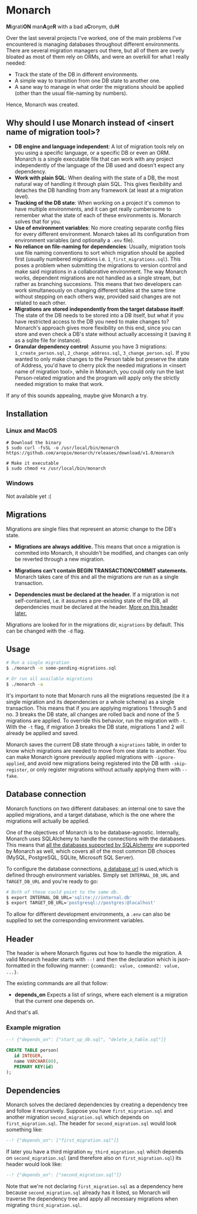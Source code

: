 # Monarch

**M**igrati**ON** man**A**ge**R** with a bad a**C**ronym, du**H**

Over the last several projects I've worked, one of the main problems
I've encountered is managing databases throughout different
environments.  There are several migration managers out there, but all
of them are overly bloated as most of them rely on ORMs, and were an
overkill for what I really needed:
- Track the state of the DB in different environments.
- A simple way to transition from one DB state to another one.
- A sane way to manage in what order the migrations should be applied
  (other than the usual file-naming by numbers).

Hence, Monarch was created.

## Why should I use Monarch instead of \<insert name of migration tool\>?
- **DB engine and language independent**:
  A lot of migration tools rely on you using a specific language, or a
  specific DB or even an ORM. Monarch is a single executable file that
  can work with any project independently of the language of the DB used
  and doesn't expect any dependency.
- **Work with plain SQL**: When dealing with the state of a DB, the most
  natural way of handling it through plain SQL. This gives flexibility
  and detaches the DB handling from any framework (at least at a migration level).
- **Tracking of the DB state**: When working on a project it's common to have
  multiple environments, and it can get really cumbersome to remember
  what the state of each of these environments is. Monarch solves that for you.
- **Use of environment variables**: No more creating separate config files for
  every different environment. Monarch takes all its configuration from
  environment variables (and optionally a `.env` file).
- **No reliance on file-naming for dependencies**: Usually, migration
   tools use file naming conventions to sort which migration should be applied first
   (usually numbered migrations i.e. `1_first_migrations.sql`). This poses a problem
   when submitting the migrations to version control and make said
   migrations in a collaborative environment. The way Monarch works,
   dependent migrations are not handled as a single stream, but rather
   as branching succesions. This means that two developers can work
   simultaneously on changing different tables at the same time
   without stepping on each others way, provided said changes are not
   related to each other.
- **Migrations are stored independently from the target database itself**:
   The state of the DB needs to be stored into a DB itself, but what
   if you have restricted access to the DB you need to make changes to?
   Monarch's approach gives more flexibility on this end, since
   you can store and even check a DB's state without actually accessing it
   (saving it as a sqlite file for instance).
- **Granular dependency control**:
  Assume you have 3 migrations: `1_create_person.sql`, `2_change_address.sql`,
  `3_change_person.sql`. If you wanted to only make changes to the Person
  table but preserve the state of Address, you'd have to cherry pick the
  needed migrations in \<insert name of migration tool\>, while in
  Monarch, you could only run the last Person-related migration and the
  program will apply only the strictly needed migration to make that
  work.

If any of this sounds appealing, maybe give Monarch a try.

## Installation

### Linux and MacOS
```shell
# Download the binary
$ sudo curl -fsSL -o /usr/local/bin/monarch https://github.com/aropie/monarch/releases/download/v1.0/monarch

# Make it executable
$ sudo chmod +x /usr/local/bin/monarch
```

### Windows
Not available yet :(


## Migrations
Migrations are single files that represent an atomic change to the DB's state.

  * **Migrations are always additive.** This means that once a migration is commited
  into Monarch, it shouldn't be modified, and changes can only be reverted through
  a new migration.

  * **Migrations can't contain BEGIN TRANSACTION/COMMIT statements.** Monarch takes care of this
  and all the migrations are run as a single transaction.

  * **Dependencies must be declared at the header.** If a migration is not self-contained,
  i.e. it assumes a pre-existing state of the DB, all dependencies must be declared at the
  header. [More on this header later.](#header)

Migrations are looked for in the migrations dir, `migrations` by default.
This can be changed with the `-d` flag.

## Usage
``` sh
# Run a single migration
$ ./monarch -m some-pending-migrations.sql

# Or run all available migrations
$ ./monarch -a
```

It's important to note that Monarch runs all the migrations requested (be it a single migration
and its dependencies or a whole schema) as a single transaction. This means that if you are applying
migrations 1 through 5 and no. 3 breaks the DB state, all changes are rolled back and none of the 5 migrations
are applied. To override this behavior, run the migration with `-t`. With the `-t` flag, if migration
3 breaks the DB state, migrations 1 and 2 will already be applied and saved.

Monarch saves the current DB state through a `migrations` table, in order to know which migrations
are needed to move from one state to another. You can make Monarch ignore
previously applied migrations with `-ignore-applied`, and avoid new migrations being registered
into the DB with `-skip-register`, or only register migrations without actually applying them with
`--fake`.

## Database connection
Monarch functions on two different databases: an internal one to save the applied migrations, and
a target database, which is the one where the migrations will actually be applied.

One of the objectives of Monarch is to be database-agnostic.
Internally, Monarch uses SQLAlchemy to handle the connections with the databases.
This means that [all the databases supported by SQLAlchemy](https://docs.sqlalchemy.org/en/13/core/engines.html#supported-databases)
are supported by Monarch as well, which covers all of the most common DB choices
(MySQL, PostgreSQL, SQLite, Microsoft SQL Server).

To configure the database connections, [a database url](https://docs.sqlalchemy.org/en/13/core/engines.html#database-urls)
is used,which is defined through environment variables.
Simply set `INTERNAL_DB_URL` and `TARGET_DB_URL` and you're ready to go:
```sh
# Both of these could point to the same db.
$ export INTERNAL_DB_URL='sqlite:///internal.db'
$ export TARGET_DB_URL='postgresql://postgres:@localhost'
```

To allow for different development environments, a `.env` can also be supplied to set
the corresponding environment variables.


## Header
The header is where Monarch figures out how to handle the migration. A valid Monarch header
starts with `--!` and then the declaration which is json-formatted in the following manner:
`{command1: value, command2: value, ...}`.

The existing commands are all that follow:
  * **depends_on** Expects a list of srings, where each element is a migration that the current
  one depends on.

And that's all.

### Example migration
```sql
--! {"depends_on": ["start_up_db.sql", "delete_a_table.sql"]}

CREATE TABLE person(
   id INTEGER,
   name VARCHAR(80),
   PRIMARY KEY(id)
);
```

## Dependencies
Monarch solves the declared dependencies by creating a dependency tree and follow it
recursively. Suppose you have `first_migration.sql` and another migration
`second_migration.sql` which depends on `first_migration.sql`. The header for `second_migration.sql`
would look something like:

```sql
--! {"depends_on": ["first_migration.sql"]}
```
If later you have a third migration `my_third_migration.sql` which depends on `second_migration.sql`
(and therefore also on `first_migration.sql`) its header would look like:

```sql
--! {"depends_on": ["second_migration.sql"]}
```
Note that we're not declaring `first_migration.sql` as a dependency here because `second_migration.sql`
already has it listed, so Monarch will traverse the dependency tree and apply all necessary migrations
when migrating `third_migration.sql`.
